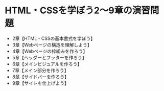 # HTML・CSSを学ぼう2～9章の演習問題
* 2章【HTML・CSSの基本書式を学ぼう】
* 3章【Webページの構造を理解しよう】
* 4章【Webページの枠組みを作ろう】
* 5章【ヘッダーとフッターを作ろう】
* 6章【メインビジュアルを作ろう】
* 7章【メイン部分を作ろう】
* 8章【サイドバーを作ろう】
* 9章【サイトを仕上げよう】